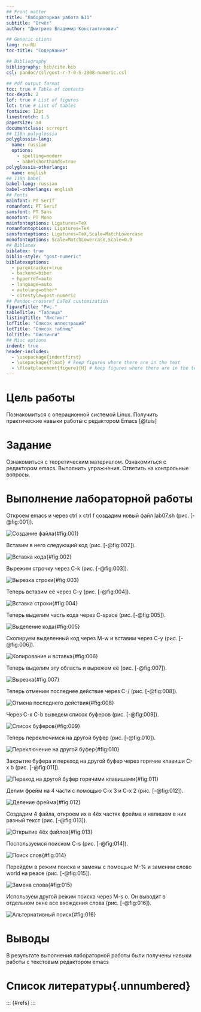 ```yaml
---
## Front matter
title: "Лабораторная работа №11"
subtitle: "Отчёт"
author: "Дмитриев Владимир Константинович"

## Generic otions
lang: ru-RU
toc-title: "Содержание"

## Bibliography
bibliography: bib/cite.bib
csl: pandoc/csl/gost-r-7-0-5-2008-numeric.csl

## Pdf output format
toc: true # Table of contents
toc-depth: 2
lof: true # List of figures
lot: true # List of tables
fontsize: 12pt
linestretch: 1.5
papersize: a4
documentclass: scrreprt
## I18n polyglossia
polyglossia-lang:
  name: russian
  options:
	- spelling=modern
	- babelshorthands=true
polyglossia-otherlangs:
  name: english
## I18n babel
babel-lang: russian
babel-otherlangs: english
## Fonts
mainfont: PT Serif
romanfont: PT Serif
sansfont: PT Sans
monofont: PT Mono
mainfontoptions: Ligatures=TeX
romanfontoptions: Ligatures=TeX
sansfontoptions: Ligatures=TeX,Scale=MatchLowercase
monofontoptions: Scale=MatchLowercase,Scale=0.9
## Biblatex
biblatex: true
biblio-style: "gost-numeric"
biblatexoptions:
  - parentracker=true
  - backend=biber
  - hyperref=auto
  - language=auto
  - autolang=other*
  - citestyle=gost-numeric
## Pandoc-crossref LaTeX customization
figureTitle: "Рис."
tableTitle: "Таблица"
listingTitle: "Листинг"
lofTitle: "Список иллюстраций"
lotTitle: "Список таблиц"
lolTitle: "Листинги"
## Misc options
indent: true
header-includes:
  - \usepackage{indentfirst}
  - \usepackage{float} # keep figures where there are in the text
  - \floatplacement{figure}{H} # keep figures where there are in the text
---
```


# Цель работы

Познакомиться с операционной системой Linux. Получить практические навыки работы с редактором Emacs [@tuis]

# Задание

Ознакомиться с теоретическим материалом.
Ознакомиться с редактором emacs.
Выполнить упражнения.
Ответить на контрольные вопросы.

# Выполнение лабораторной работы

Откроем emacs и через ctrl x ctrl f создадим новый файл lab07.sh (рис. [-@fig:001]).

![Создание файла](image/1.png){#fig:001}

Вставим в него следующий код (рис. [-@fig:002]).

![Вставка кода](image/2.png){#fig:002}

Вырежим строчку через C-k (рис. [-@fig:003]).

![Вырезка строки](image/3.png){#fig:003}

Теперь вставим её через C-y (рис. [-@fig:004]).

![Вставка строки](image/4.png){#fig:004}

Теперь выделим часть кода через C-space (рис. [-@fig:005]).

![Выделение кода](image/5.png){#fig:005}

Скопируем выделенный код через M-w и вставим через C-y (рис. [-@fig:006]).

![Копирование и вставка](image/6.png){#fig:006}

Теперь выделим эту область и вырежем её (рис. [-@fig:007]).

![Вырезка](image/7.png){#fig:007}

Теперь отменим последнее действие через C-/ (рис. [-@fig:008]).

![Отмена последнего действия](image/8.png){#fig:008}

Через C-x C-b выведем список буферов (рис. [-@fig:009]).

![Список буферов](image/9.png){#fig:009}

Теперь переключимся на другой буфер (рис. [-@fig:010]).

![Переключение на другой буфер](image/10.png){#fig:010}

Закрытие буфера и переход на другой буфер через горячие клавиши C-x b (рис. [-@fig:011]).

![Переход на другой буфер горячими клавишами](image/11.png){#fig:011}

Делим фрейм на 4 части с помощью C-x 3 и C-x 2 (рис. [-@fig:012]).

![Деление фрейма](image/12.png){#fig:012}

Создадим 4 файла, откроем их в 4ёх частях фрейма и напишем в них разный текст (рис. [-@fig:013]).

![Открытие 4ёх файлов](image/13.png){#fig:013}

Поспользуемся поиском C-s (рис. [-@fig:014]).

![Поиск слов](image/14.png){#fig:014}

Перейдём в режим поиска и замены с помощью M-% и заменим слово world на peace (рис. [-@fig:015]).

![Замена слова](image/15.png){#fig:015}

Используем другой режим поиска через M-s o. Он выводит в отдельном окне все вхождения слова (рис. [-@fig:016]).

![Альтернативный поиск](image/16.png){#fig:016}

# Выводы

В результате выполнения лабораторной работы были получены навыки работы с текстовым редактором emacs

# Список литературы{.unnumbered}

::: {#refs}
:::
